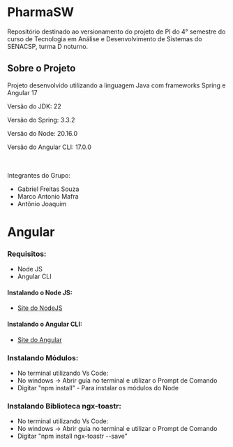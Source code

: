 # PharmaSW
Repositório destinado ao versionamento do projeto de PI do 4° semestre do curso de Tecnologia em Análise e Desenvolvimento de Sistemas do SENACSP, turma D noturno.

<h2>Sobre o Projeto</h2>
<p>Projeto desenvolvido utilizando a linguagem Java com frameworks Spring e Angular 17</p>
<p>Versão do JDK: 22</p>
<p>Versão do Spring: 3.3.2</p>
<p>Versão do Node: 20.16.0</p>
<p>Versão do Angular CLI: 17.0.0</p>
</br>
</br>
Integrantes do Grupo:
<ul>
  <li>Gabriel Freitas Souza</li>
  <li>Marco Antonio Mafra</li>
  <li>Antônio Joaquim</li>
</ul>

<h1>Angular</h1>
<h3>Requisitos:</h3>
<ul>
  <li>Node JS</li>
  <li>Angular CLI</li>
</ul>

<h4>Instalando o Node JS:</h4>
<ul>
  <li><a href="https://nodejs.org/en/download/package-manager" target="_blank">Site do NodeJS</a></li>
</ul>

<h4>Instalando o Angular CLI:</h4>
<ul>
  <li><a href="https://angular.dev/installation" target="_blank">Site do Angular</a></li>
</ul>

<h3>Instalando Módulos:</h3>
<ul>
  <li>No terminal utilizando Vs Code:</li>
  <li>No windows -> Abrir guia no terminal e utilizar o Prompt de Comando</li>
  <li>Digitar "npm install" - Para instalar os módulos do Node</li>
</ul>

<h3>Instalando Biblioteca ngx-toastr:</h3>
<ul>
  <li>No terminal utilizando Vs Code:</li>
  <li>No windows -> Abrir guia no terminal e utilizar o Prompt de Comando</li>
  <li>Digitar "npm install ngx-toastr --save"</li>
</ul>